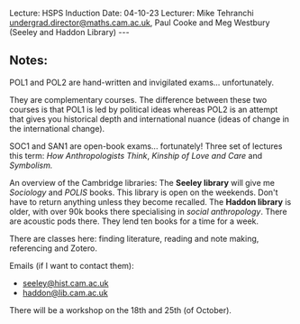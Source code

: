 Lecture: HSPS Induction
Date: 04-10-23
Lecturer: Mike Tehranchi
undergrad.director@maths.cam.ac.uk, Paul Cooke and Meg Westbury (Seeley and Haddon Library)
---<span style="color:#000000"></span>
## Notes:

POL1 and POL2 are hand-written and invigilated exams... unfortunately.

They are complementary courses.
The difference between these two courses is that POL1 is led by political ideas whereas POL2 is an attempt that gives you historical depth and international nuance (ideas of change in the international change). 

SOC1 and SAN1 are open-book exams... fortunately!
Three set of lectures this term: *How Anthropologists Think*, *Kinship of Love and Care* and *Symbolism.*



An overview of the Cambridge libraries:
The **Seeley library** will give me *Sociology* and *POLIS* books. This library is open on the weekends.
Don't have to return anything unless they become recalled.
The **Haddon library** is older, with over 90k books there specialising in *social anthropology*. There are acoustic pods there. They lend ten books for a time for a week.

There are classes here: finding literature, reading and note making, referencing and Zotero.

Emails (if I want to contact them):
* seeley@hist.cam.ac.uk
* haddon@lib.cam.ac.uk

There will be a workshop on the 18th and 25th (of October).



